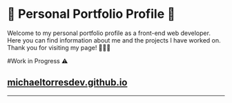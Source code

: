 
# 🌟 Personal Portfolio Profile 🌟

Welcome to my personal portfolio profile as a front-end web developer. Here you can find information about me and the projects I have worked on. Thank you for visiting my page! 🚀👨‍💻

#Work in Progress ⚠️

## [michaeltorresdev.github.io](https://michaeltorresdev.github.io/)
---
